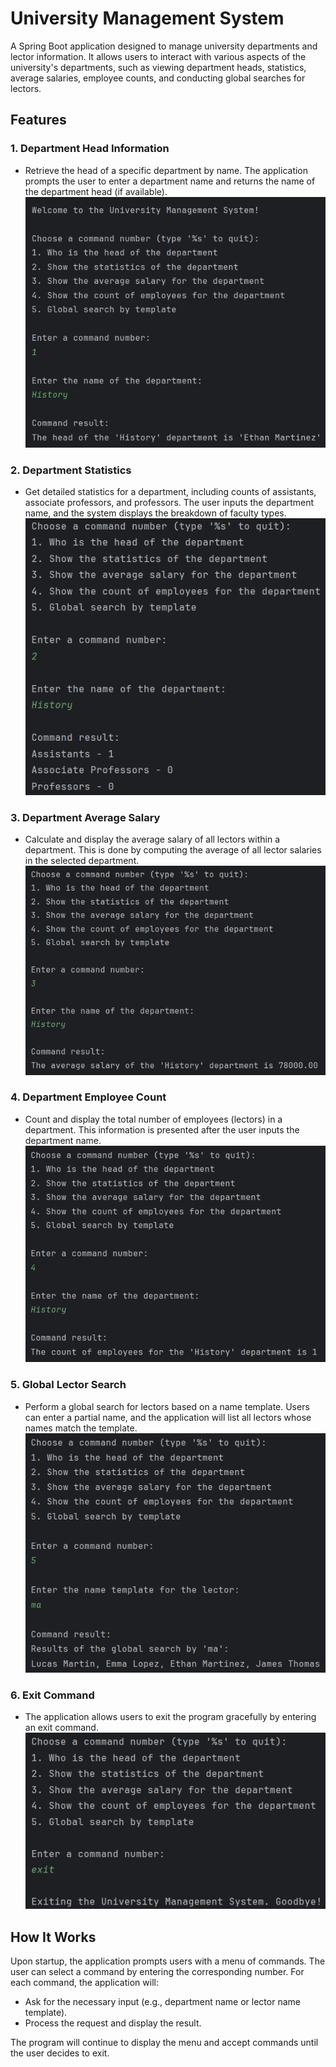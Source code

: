 # University Management System

A Spring Boot application designed to manage university departments and lector information. It allows users to interact with various aspects of the university's departments, such as viewing department heads, statistics, average salaries, employee counts, and conducting global searches for lectors.

## Features

### 1. **Department Head Information**
- Retrieve the head of a specific department by name. The application prompts the user to enter a department name and returns the name of the department head (if available).
  <br> ![](img/1.png)

### 2. **Department Statistics**
- Get detailed statistics for a department, including counts of assistants, associate professors, and professors. The user inputs the department name, and the system displays the breakdown of faculty types.
  <br> ![](img/2.png)

### 3. **Department Average Salary**
- Calculate and display the average salary of all lectors within a department. This is done by computing the average of all lector salaries in the selected department.
  <br> ![](img/3.png)

### 4. **Department Employee Count**
- Count and display the total number of employees (lectors) in a department. This information is presented after the user inputs the department name.
  <br> ![](img/4.png)

### 5. **Global Lector Search**
- Perform a global search for lectors based on a name template. Users can enter a partial name, and the application will list all lectors whose names match the template.
  <br> ![](img/5.png)

### 6. **Exit Command**
- The application allows users to exit the program gracefully by entering an exit command.
  <br> ![](img/exit.png)

## How It Works

Upon startup, the application prompts users with a menu of commands. The user can select a command by entering the corresponding number. For each command, the application will:

- Ask for the necessary input (e.g., department name or lector name template).
- Process the request and display the result.

The program will continue to display the menu and accept commands until the user decides to exit.
